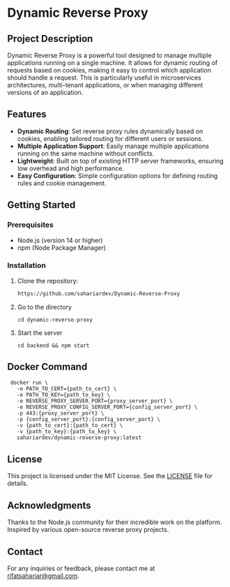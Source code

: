 # Dynamic Reverse Proxy

## Project Description

Dynamic Reverse Proxy is a powerful tool designed to manage multiple applications running on a single machine. It allows for dynamic routing of requests based on cookies, making it easy to control which application should handle a request. This is particularly useful in microservices architectures, multi-tenant applications, or when managing different versions of an application.

## Features

- **Dynamic Routing**: Set reverse proxy rules dynamically based on cookies, enabling tailored routing for different users or sessions.
- **Multiple Application Support**: Easily manage multiple applications running on the same machine without conflicts.
- **Lightweight**: Built on top of existing HTTP server frameworks, ensuring low overhead and high performance.
- **Easy Configuration**: Simple configuration options for defining routing rules and cookie management.

## Getting Started

### Prerequisites

- Node.js (version 14 or higher)
- npm (Node Package Manager)

### Installation

1. Clone the repository:
   ```bash
   https://github.com/sahariardev/Dynamic-Reverse-Proxy
2. Go to the directory
    ```
   cd dynamic-reverse-proxy
3. Start the server
    ```
    cd backend && npm start
   ```

## Docker Command
  ```
   docker run \
     -e PATH_TO_CERT={path_to_cert} \
     -e PATH_TO_KEY={path_to_key} \
     -e REVERSE_PROXY_SERVER_PORT={proxy_server_port} \
     -e REVERSE_PROXY_CONFIG_SERVER_PORT={config_server_port} \
     -p 443:{proxy_server_port} \
     -p {config_server_port}:{config_server_port} \
     -v {path_to_cert}:{path_to_cert} \
     -v {path_to_key}:{path_to_key} \
     sahariardev/dynamic-reverse-proxy:latest
  ``` 
  
## License

This project is licensed under the MIT License. See the [LICENSE](https://opensource.org/licenses/MIT) file for details.

## Acknowledgments

Thanks to the Node.js community for their incredible work on the platform.  
Inspired by various open-source reverse proxy projects.

## Contact

For any inquiries or feedback, please contact me at rifatsahariar@gmail.com.
